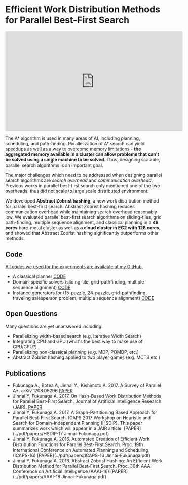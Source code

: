# Efficient Work Distribution Methods for Parallel Best-First Search

<iframe width="560" height="315" src="https://www.youtube.com/embed/x2mjIOkLQxw?start=2552" frameborder="0" allowfullscreen></iframe>

The A* algorithm is used in many areas of AI, including planning, scheduling, and path-finding. Parallelization of A* search can yield speedups as well as a way to overcome memory limitations - **the aggregated memory available in a cluster can allow problems that can't be solved using a single machine to be solved**. Thus, designing scalable, parallel search algorithms is an important goal.

The major challenges which need to be addressed when designing parallel search algorithms are *search overhead* and *communication overhead*. Previous works in parallel best-first search only mentioned one of the two overheads, thus did not scale to large scale distributed environment.

We developed **Abstract Zobrist hashing**, a new work distribution method for paralel best-first search. Abstract Zobrist hashing reduces communication overhead while maintaining search overhead reasonably low. We evaluated parallel best-first search algorithms on sliding-tiles, grid path-finding, multiple sequence alignment, and classical planning in a **48 cores** bare-metal cluster as well as **a cloud cluster in EC2 with 128 cores**, and showed that Abstract Zobrist hashing significantly outperforms other methods.

## Code

[All codes we used for the experiments are available at my GitHub.](/software)

- A classical planner [CODE](https://github.com/jinnaiyuu/distributed-fast-downward)
- Domain-specific solvers (sliding-tile, grid-pathfinding, multiple sequence alignment) [CODE](https://github.com/jinnaiyuu/Parallel-Best-First-Searches)
- Instance generators for (15-puzzle, 24-puzzle, grid-pathfinding, traveling salesperson problem, multiple sequence alignment) [CODE](https://github.com/jinnaiyuu/combinatorial_instances)

## Open Questions

Many questions are yet unanswered including:

- Parallelizing width-based search (e.g. Iterative Width Search)
- Integrating CPU and GPU (what's the best way to make use of CPU/GPU?)
- Parallelizing non-classical planning (e.g. MDP, POMDP, etc.)
- Abstract Zobrist hashing applied to two player games (e.g. MCTS etc.)

## Publications

- Fukunaga A., Botea A, Jinnai Y., Kishimoto A. 2017. A Survey of Parallel A*. arXiv 1708.05296 [PAPER](https://arxiv.org/abs/1708.05296)
- Jinnai Y, Fukunaga A. 2017. On Hash-Based Work Distribution Methods for Parallel Best-First Search. Journal of Artificial Intelligence Research (JAIR). [PAPER](http://www.jair.org/papers/paper5225.html)
- Jinnai Y, Fukunaga A. 2017. A Graph-Partitioning Based Approach for Parallel Best-First Search. ICAPS 2017 Workshop on Heuristic and Search for Domain-Independent Planning (HSDIP). This paper summarizes work which will appear in a JAIR article. [PAPER](../pdf/papers/HSDIP-17 Jinnai-Fukunaga.pdf)
- Jinnai Y, Fukunaga A. 2016. Automated Creation of Efficient Work Distribution Functions for Parallel Best-First Search. Proc. 19th International Conference on Automated Planning and Scheduling (ICAPS-16) [PAPER](../pdf/papers/ICAPS-16 Jinnai-Fukunaga.pdf)
- Jinnai Y, Fukunaga A. 2016. Abstract Zobrist Hashing: An Efficient Work Distribution Method for Parallel Best-First Search. Proc. 30th AAAI Conference on Artificial Intelligence (AAAI-16) [PAPER](../pdf/papers/AAAI-16 Jinnai-Fukunaga.pdf)
